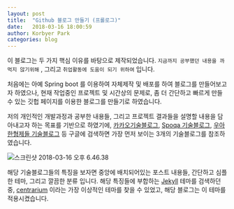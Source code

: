 ```yaml
---
layout: post
title:  "Github 블로그 만들기 (프롤로그)"
date:   2018-03-16 18:00:59
author: Korbyer Park
categories: blog
---
```



이 블로그는 두 가지 핵심 이유를 바탕으로 제작되었습니다. `지금까지 공부했던 내용을 까먹지 않기위해` , 그리고 `취업활동에 도움이 되기 위하여` 입니다.

처음에는 아예 Spring boot 를 이용하여 자체제작 및 배포를 하여 블로그를 만들어보고자 하였으나, 현재 작업중인 프로젝트 및 시간상의 문제로, 좀 더 간단하고 빠르게 만들 수 있는 깃헙 페이지를 이용한 블로그를 만들기로 하였습니다.

저의 개인적인 개발과정과 공부한 내용들, 그리고 프로젝트 결과들을 설명할 내용을 담아내고자 하는 목표를 기반으로 하였기에, [카카오기술블로그](http://tech.kakao.com/), [Spoqa 기술블로그](https://spoqa.github.io/), [우아한형제들 기술블로그](http://woowabros.github.io/) 등 구글에 검색하면 가장 먼저 보이는 3개의 기술블로그를 참조하였습니다.

![스크린샷 2018-03-16 오후 6.46.38](https://i.imgur.com/u8Xj2bq.jpg)


해당 기술블로그들의 특징을 보자면 중앙에 배치되어있는 포스트 내용들, 간단하고 심플한 테마, 그리고 깔끔한 분류 입니다. 해당 특징들에 부합하는  [Jekyll](https://jekyllrb-ko.github.io/) 테마를 검색하던 중, [centrarium](http://bencentra.com/centrarium/) 이라는 가장 이상적인 테마를 찾을 수 있었고, 해당 블로그는 이 테마를 적용시켰습니다.
